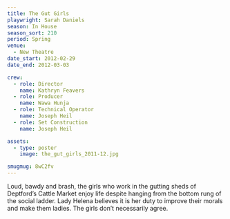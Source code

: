 ```yaml
---
title: The Gut Girls
playwright: Sarah Daniels
season: In House
season_sort: 210
period: Spring
venue:
  - New Theatre
date_start: 2012-02-29
date_end: 2012-03-03

crew:
  - role: Director
    name: Kathryn Feavers
  - role: Producer
    name: Wawa Hunja
  - role: Technical Operator
    name: Joseph Heil
  - role: Set Construction
    name: Joseph Heil

assets:
  - type: poster
    image: the_gut_girls_2011-12.jpg

smugmug: 8wC2fv
---
```


Loud, bawdy and brash, the girls who work in the gutting sheds of Deptford’s Cattle Market enjoy life despite hanging from the bottom rung of the social ladder. Lady Helena believes it is her duty to improve their morals and make them ladies. The girls don’t necessarily agree.
